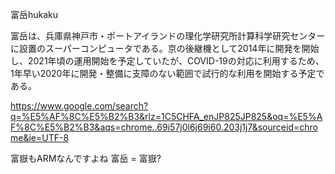 富岳hukaku

富岳は、兵庫県神戸市・ポートアイランドの理化学研究所計算科学研究センターに設置のスーパーコンピュータである。京の後継機として2014年に開発を開始し、2021年頃の運用開始を予定していたが、COVID-19の対応に利用するため、1年早い2020年に開発・整備に支障のない範囲で試行的な利用を開始する予定である。

https://www.google.com/search?q=%E5%AF%8C%E5%B2%B3&rlz=1C5CHFA_enJP825JP825&oq=%E5%AF%8C%E5%B2%B3&aqs=chrome..69i57j0l6j69i60.203j1j7&sourceid=chrome&ie=UTF-8


富嶽もARMなんですよね
富岳 = 富嶽?
